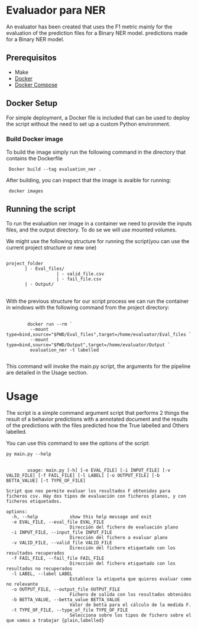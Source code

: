 # Evaluador para NER

An evaluator has been created that uses the F1 metric mainly for the evaluation of the prediction files for a Binary NER model.
predictions made for a Binary NER model.

## Prerequisitos

  *  Make
  *  [Docker](https://docs.docker.com/engine/install/ubuntu/)
  *  [Docker Compose](https://docs.docker.com/compose/install/) 

## Docker Setup

For simple deployment, a Docker file is included that can be used to deploy the script without the need to set up a custom Python environment.

### Build Docker image

To build the image simply run the following command in the directory that contains the Dockerfile

` Docker build --tag evaluation_ner .`

After building, you can inspect that the image is avaible for running:

` docker images`

## Running the script

To run the evaluation ner image in a container we need to provide the inputs files, and the output directory. To do se we will use mounted volumes.

We might use the following structure for running the script(you can use the current project structure or new one)

<pre>
<code>
project_folder
       | - Eval_files/
                   | - valid_file.csv
                   | - fail_file.csv
       | - Output/
</code>
</pre>


With the previous structure for our script process we can run the container in windows with the following command from the project directory:

<pre>
    <code>
        docker run --rm `
         --mount type=bind,source="$PWD/Eval_files",target=/home/evaluator/Eval_files `
         --mount type=bind,source="$PWD/Output",target=/home/evaluator/Output `
         evaluation_ner -t labelled
    </code>
</pre>

This command will invoke the main.py script, the arguments for the pipeline are detailed in the Usage section.

# Usage

The script is a simple command argument script that performs 2 things the result of a behavior predictions with a annotated document and the results of the predictions with the files predicted how the True labelled and Others labelled.

You can use this command to see the options of the script:

`py main.py --help`

<pre>
    <code>
        usage: main.py [-h] [-e EVAL_FILE] [-i INPUT_FILE] [-v VALID_FILE] [-f FAIL_FILE] [-l LABEL] [-o OUTPUT_FILE] [-b BETTA_VALUE] [-t TYPE_OF_FILE]         
                                                                                                                                                         
Script que nos permite evaluar los resultados F obtenidos para ficheros csv. Hay dos tipos de evaluación con ficheros planos, y con ficheros etiquetados.
                                                                                                                                                         
options:                                                                                                                                                 
  -h, --help            show this help message and exit                                                                                                  
  -e EVAL_FILE, --eval_file EVAL_FILE
                        Dirección del fichero de evaluación plano
  -i INPUT_FILE, --input_file INPUT_FILE
                        Dirección del fichero a evaluar plano
  -v VALID_FILE, --valid_file VALID_FILE
                        Dirección del fichero etiquetado con los resultados recuperados
  -f FAIL_FILE, --fail_file FAIL_FILE
                        Dirección del fichero etiquetado con los resultados no recuperados
  -l LABEL, --label LABEL
                        Establece la etiqueta que quieres evaluar como no relevante
  -o OUTPUT_FILE, --output_file OUTPUT_FILE
                        Fichero de salida con los resultados obtenidos
  -b BETTA_VALUE, --betta_value BETTA_VALUE
                        Valor de betta para el cálculo de la medida F.
  -t TYPE_OF_FILE, --type_of_file TYPE_OF_FILE
                        Selecciona sobre los tipos de fichero sobre el que vamos a trabajar {plain,labelled}

    </code>
</pre>
